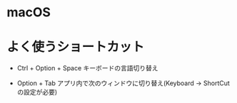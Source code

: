 # macOS

# よく使うショートカット
* Ctrl + Option + Space
キーボードの言語切り替え  

* Option + Tab
アプリ内で次のウィンドウに切り替え(Keyboard → ShortCutの設定が必要)